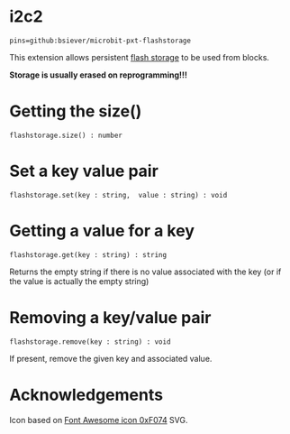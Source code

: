 # i2c2

```package
pins=github:bsiever/microbit-pxt-flashstorage
```

This extension allows persistent [flash storage](https://lancaster-university.github.io/microbit-docs/ubit/storage/) to be used from blocks.

**Storage is usually erased on reprogramming!!!**


# Getting the size() 

```sig
flashstorage.size() : number
```



# Set a key value pair

```sig
flashstorage.set(key : string,  value : string) : void
```

# Getting a value for a key

```sig
flashstorage.get(key : string) : string
```

Returns the empty string if there is no value associated with the key (or if the value is actually the empty string)

# Removing a key/value pair

```sig
flashstorage.remove(key : string) : void
```

If present, remove the given key and associated value.

# Acknowledgements 


Icon based on [Font Awesome icon 0xF074](https://www.iconfinder.com/icons/213043/f074_icon) SVG.

<script src="https://makecode.com/gh-pages-embed.js"></script>
<script>makeCodeRender("{{ site.makecode.home_url }}", "{{ site.github.owner_name }}/{{ site.github.repository_name }}");</script>
